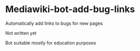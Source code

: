# Mediawiki-bot-add-bug-links
Automatically add links to bugs for new pages

Not written yet

Bot suitable mostly for education purposes
